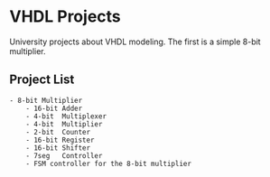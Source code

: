 # VHDL Projects

University projects about VHDL modeling. The first is a simple 8-bit multiplier.

## Project List
    - 8-bit Multiplier
        - 16-bit Adder
        - 4-bit  Multiplexer
        - 4-bit  Multiplier
        - 2-bit  Counter
        - 16-bit Register
        - 16-bit Shifter
        - 7seg   Controller
        - FSM controller for the 8-bit multiplier
